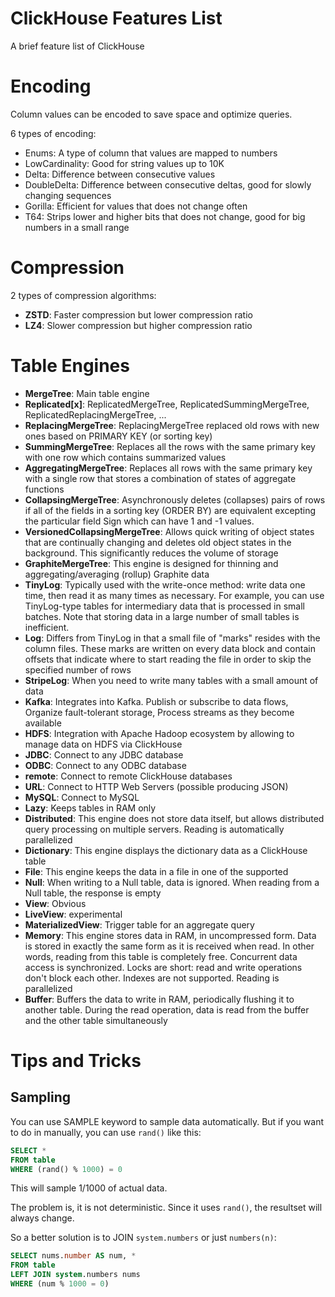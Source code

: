 # ClickHouse Features List
A brief feature list of ClickHouse

# Encoding
Column values can be encoded to save space and optimize queries.

6 types of encoding:
* Enums: A type of column that values are mapped to numbers
* LowCardinality: Good for string values up to 10K
* Delta: Difference between consecutive values
* DoubleDelta: Difference between consecutive deltas, good for slowly changing sequences
* Gorilla: Efficient for values that does not change often
* T64: Strips lower and higher bits that does not change, good for big numbers in a small range


# Compression

2 types of compression algorithms:
* **ZSTD**: Faster compression but lower compression ratio
* **LZ4**: Slower compression but higher compression ratio

# Table Engines

* **MergeTree**: Main table engine
* **Replicated[x]**: ReplicatedMergeTree, ReplicatedSummingMergeTree, ReplicatedReplacingMergeTree, ...
* **ReplacingMergeTree**: ReplacingMergeTree replaced old rows with new ones based on PRIMARY KEY (or sorting key)
* **SummingMergeTree**: Replaces all the rows with the same primary key with one row which contains summarized values
* **AggregatingMergeTree**: Replaces all rows with the same primary key with a single row that stores a combination of states of aggregate functions
* **CollapsingMergeTree**: Asynchronously deletes (collapses) pairs of rows if all of the fields in a sorting key (ORDER BY) are equivalent excepting the particular field Sign which can have 1 and -1 values.
* **VersionedCollapsingMergeTree**: Allows quick writing of object states that are continually changing and deletes old object states in the background. This significantly reduces the volume of storage
* **GraphiteMergeTree**: This engine is designed for thinning and aggregating/averaging (rollup) Graphite data
* **TinyLog**: Typically used with the write-once method: write data one time, then read it as many times as necessary. For example, you can use TinyLog-type tables for intermediary data that is processed in small batches. Note that storing data in a large number of small tables is inefficient.
* **Log**: Differs from TinyLog in that a small file of "marks" resides with the column files. These marks are written on every data block and contain offsets that indicate where to start reading the file in order to skip the specified number of rows
* **StripeLog**: When you need to write many tables with a small amount of data
* **Kafka**: Integrates into Kafka. Publish or subscribe to data flows, Organize fault-tolerant storage, Process streams as they become available
* **HDFS**: Integration with Apache Hadoop ecosystem by allowing to manage data on HDFS via ClickHouse
* **JDBC**: Connect to any JDBC database
* **ODBC**: Connect to any ODBC database
* **remote**: Connect to remote ClickHouse databases
* **URL**: Connect to HTTP Web Servers (possible producing JSON)
* **MySQL**: Connect to MySQL
* **Lazy**: Keeps tables in RAM only
* **Distributed**: This engine does not store data itself, but allows distributed query processing on multiple servers. Reading is automatically parallelized
* **Dictionary**: This engine displays the dictionary data as a ClickHouse table
* **File**: This engine keeps the data in a file in one of the supported
* **Null**: When writing to a Null table, data is ignored. When reading from a Null table, the response is empty
* **View**: Obvious
* **LiveView**: experimental
* **MaterializedView**: Trigger table for an aggregate query
* **Memory**: This engine stores data in RAM, in uncompressed form. Data is stored in exactly the same form as it is received when read. In other words, reading from this table is completely free. Concurrent data access is synchronized. Locks are short: read and write operations don't block each other. Indexes are not supported. Reading is parallelized
* **Buffer**: Buffers the data to write in RAM, periodically flushing it to another table. During the read operation, data is read from the buffer and the other table simultaneously

# Tips and Tricks

## Sampling

You can use SAMPLE keyword to sample data automatically. But if you want to do in manually, you can use `rand()` like this:

```sql
SELECT * 
FROM table
WHERE (rand() % 1000) = 0
```

This will sample 1/1000 of actual data.

The problem is, it is not deterministic. Since it uses `rand()`, the resultset will always change.

So a better solution is to JOIN `system.numbers` or just `numbers(n)`:

```sql
SELECT nums.number AS num, *
FROM table
LEFT JOIN system.numbers nums
WHERE (num % 1000 = 0)
```

